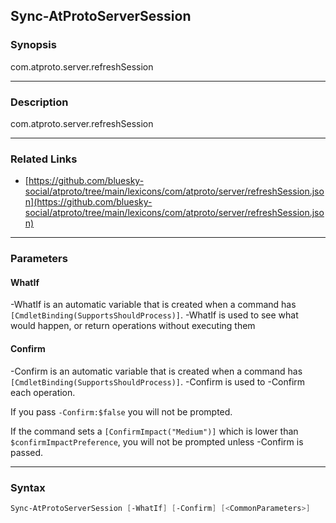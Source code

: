 Sync-AtProtoServerSession
-------------------------




### Synopsis
com.atproto.server.refreshSession



---


### Description

com.atproto.server.refreshSession



---


### Related Links
* [https://github.com/bluesky-social/atproto/tree/main/lexicons/com/atproto/server/refreshSession.json](https://github.com/bluesky-social/atproto/tree/main/lexicons/com/atproto/server/refreshSession.json)





---


### Parameters
#### **WhatIf**
-WhatIf is an automatic variable that is created when a command has ```[CmdletBinding(SupportsShouldProcess)]```.
-WhatIf is used to see what would happen, or return operations without executing them
#### **Confirm**
-Confirm is an automatic variable that is created when a command has ```[CmdletBinding(SupportsShouldProcess)]```.
-Confirm is used to -Confirm each operation.

If you pass ```-Confirm:$false``` you will not be prompted.


If the command sets a ```[ConfirmImpact("Medium")]``` which is lower than ```$confirmImpactPreference```, you will not be prompted unless -Confirm is passed.



---


### Syntax
```PowerShell
Sync-AtProtoServerSession [-WhatIf] [-Confirm] [<CommonParameters>]
```
